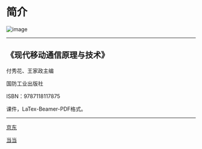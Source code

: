# 简介
![image](https://user-images.githubusercontent.com/129029333/227843377-1312c35b-859d-4749-89c9-63ddc174e376.png)

---

## 《现代移动通信原理与技术》

付秀花、王家政主编

国防工业出版社

ISBN：9787118117875

课件，LaTex-Beamer-PDF格式。

---

[京东](https://item.jd.com/12848292.html)

[当当](http://product.dangdang.com/28537440.html)
